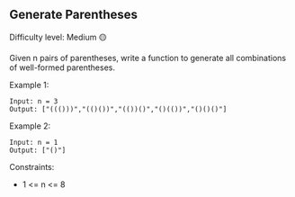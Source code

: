 ## Generate Parentheses
Difficulty level: Medium :yellow_circle:

Given n pairs of parentheses, write a function to generate all combinations of well-formed parentheses.

Example 1:
```
Input: n = 3
Output: ["((()))","(()())","(())()","()(())","()()()"]
```

Example 2:
```
Input: n = 1
Output: ["()"]
``` 

Constraints:

- 1 <= n <= 8
